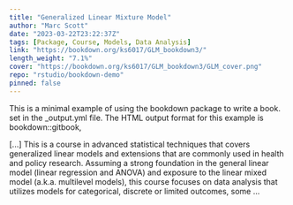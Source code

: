 ```yaml
---
title: "Generalized Linear Mixture Model"
author: "Marc Scott"
date: "2023-03-22T23:22:37Z"
tags: [Package, Course, Models, Data Analysis]
link: "https://bookdown.org/ks6017/GLM_bookdown3/"
length_weight: "7.1%"
cover: "https://bookdown.org/ks6017/GLM_bookdown3/GLM_cover.png"
repo: "rstudio/bookdown-demo"
pinned: false
---
```


<p>This is a minimal example of using the bookdown package to write a book.
set in the _output.yml file.
The HTML output format for this example is bookdown::gitbook,</p> [...] This is a course in advanced statistical techniques that covers generalized linear models and extensions that are commonly used in health and policy research. Assuming a strong foundation in the general linear model (linear regression and ANOVA) and exposure to the linear mixed model (a.k.a. multilevel models), this course focuses on data analysis that utilizes models for categorical, discrete or limited outcomes, some  ...
